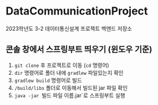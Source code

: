 # DataCommunicationProject
2023학년도 3-2 데이터통신설계 프로젝트 백엔드 저장소

## 콘솔 창에서 스프링부트 띄우기 (윈도우 기준)
1. `git clone` 후 프로젝트로 이동 (`cd` 명령어)
2. `dir` 명령어로 폴더 내에 `gradlew` 파일있는지 확인
3. `gradlew build` 명령어로 빌드
4. `/build/libs` 폴더로 이동해서 빌드된 jar 파일 확인
5. `java -jar `빌드 파일 이름.jar`로 스프링부트 실행
